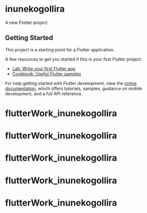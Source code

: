 # inunekogollira

A new Flutter project.

## Getting Started

This project is a starting point for a Flutter application.

A few resources to get you started if this is your first Flutter project:

- [Lab: Write your first Flutter app](https://docs.flutter.dev/get-started/codelab)
- [Cookbook: Useful Flutter samples](https://docs.flutter.dev/cookbook)

For help getting started with Flutter development, view the
[online documentation](https://docs.flutter.dev/), which offers tutorials,
samples, guidance on mobile development, and a full API reference.
# flutterWork_inunekogollira
# flutterWork_inunekogollira
# flutterWork_inunekogollira
# flutterWork_inunekogollira
# flutterWork_inunekogollira
